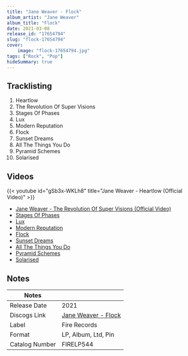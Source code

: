 ```yaml
---
title: "Jane Weaver - Flock"
album_artist: "Jane Weaver"
album_title: "Flock"
date: 2021-03-08
release_id: "17654794"
slug: "flock-17654794"
cover:
    image: "flock-17654794.jpg"
tags: ["Rock", "Pop"]
hideSummary: true
---
```


## Tracklisting
1. Heartlow
2. The Revolution Of Super Visions
3. Stages Of Phases
4. Lux
5. Modern Reputation
6. Flock
7. Sunset Dreams
8. All The Things You Do
9. Pyramid Schemes
10. Solarised

## Videos
{{< youtube id="gSb3x-WKLh8" title="Jane Weaver - Heartlow (Official Video)" >}}
- [Jane Weaver - The Revolution Of Super Visions (Official Video)](https://www.youtube.com/watch?v=Zop_79wxs6M)
- [Stages Of Phases](https://www.youtube.com/watch?v=-2fmLoa6jwc)
- [Lux](https://www.youtube.com/watch?v=gVsw8943ego)
- [Modern Reputation](https://www.youtube.com/watch?v=Ty4rkqddcQY)
- [Flock](https://www.youtube.com/watch?v=XfeRoGIXpvE)
- [Sunset Dreams](https://www.youtube.com/watch?v=2DrxgWCsYkY)
- [All The Things You Do](https://www.youtube.com/watch?v=MUn_De7Mw8A)
- [Pyramid Schemes](https://www.youtube.com/watch?v=AWVt8c4ju40)
- [Solarised](https://www.youtube.com/watch?v=IOMq26ygSAQ)

## Notes

| Notes          |             |
| ---------------| ----------- |
| Release Date   | 2021 |
| Discogs Link   | [Jane Weaver - Flock](https://www.discogs.com/release/17654794) |
| Label          | Fire Records |
| Format         | LP, Album, Ltd, Pin |
| Catalog Number | FIRELP544 |

